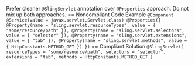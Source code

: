 Prefer cleaner ``@SlingServlet`` annotation over ``@Properties`` approach. Do not mix up both approaches.
== Noncompliant Code Example
``
@Component
@Service(value = javax.servlet.Servlet.class)
@Properties({
        @Property(name = "sling.servlet.resourceTypes", value = { "some/resource/path" }),
        @Property(name = "sling.servlet.selectors", value = { "selector" }),
        @Property(name = "sling.servlet.extensions", value = { "tab" }),
        @Property(name = "sling.servlet.methods", value = { HttpConstants.METHOD_GET })
})
``
== Compliant Solution
``
@SlingServlet(
        resourceTypes = "some/resource/path",
        selectors = "selector",
        extensions = "tab",
        methods = HttpConstants.METHOD_GET
)
``